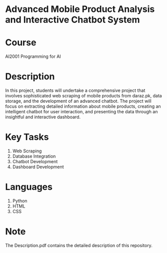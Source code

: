 # Advanced Mobile Product Analysis and Interactive Chatbot System
# Course

AI2001	Programming for AI <br/>

# Description
In this project, students will undertake a comprehensive project that involves sophisticated web scraping of mobile products from daraz.pk, data storage, and the development of an advanced
chatbot. The project will focus on extracting detailed information about mobile products, creating an intelligent chatbot for user interaction, and presenting the data through an insightful and interactive dashboard. <br/>

# Key Tasks

1. Web Scraping <br/>
2. Database Integration <br/>
3. Chatbot Development <br/>
4. Dashboard Development <br/>

# Languages

1. Python
2. HTML
3. CSS
   
# Note
The Description.pdf contains the detailed description of this repository.
